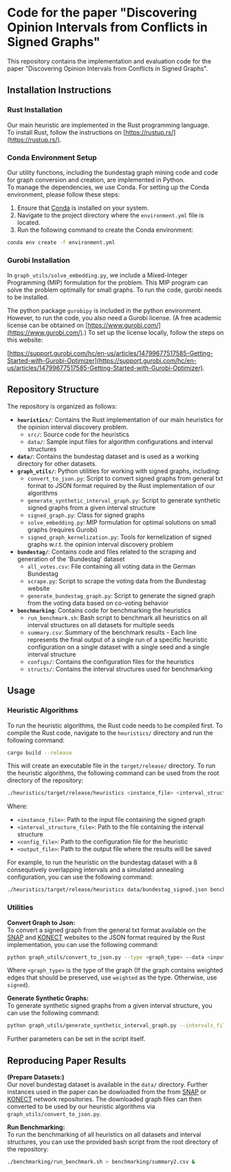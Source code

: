 # Code for the paper "Discovering Opinion Intervals from Conflicts in Signed Graphs"

This repository contains the implementation and evaluation code for the paper "Discovering Opinion Intervals from Conflicts in Signed Graphs".

## Installation Instructions

### Rust Installation

Our main heuristic are implemented in the Rust programming language.  
To install Rust, follow the instructions on [https://rustup.rs/](https://rustup.rs/).

### Conda Environment Setup 

Our utility functions, including the bundestag graph mining code and code for graph conversion and creation, are implemented in Python.  
To manage the dependencies, we use Conda. For setting up the Conda environment, please follow these steps:

1. Ensure that [Conda](https://docs.conda.io/projects/conda/en/latest/user-guide/install/index.html) is installed on your system.
2. Navigate to the project directory where the `environment.yml` file is located.
3. Run the following command to create the Conda environment:

```bash
conda env create -f environment.yml
```

### Gurobi Installation

In `graph_utils/solve_embedding.py`, we include a Mixed-Integer Programming (MIP) formulation for the problem.
This MIP program can solve the problem optimally for small graphs.
To run the code, gurobi needs to be installed.  

The python package `gurobipy` is included in the python environment.
However, to run the code, you also need a Gurobi license. (A free academic license can be obtained on [https://www.gurobi.com/](https://www.gurobi.com/).)
To set up the license locally, follow the steps on this website:  

[https://support.gurobi.com/hc/en-us/articles/14799677517585-Getting-Started-with-Gurobi-Optimizer](https://support.gurobi.com/hc/en-us/articles/14799677517585-Getting-Started-with-Gurobi-Optimizer).

## Repository Structure

The repository is organized as follows:

- **`heuristics/`**: Contains the Rust implementation of our main heuristics for the opinion interval discovery problem.
  - `src/`: Source code for the heuristics
  - `data/`: Sample input files for algorithm configurations and interval structures
- **`data/`**: Contains the bundestag dataset and is used as a working directory for other datasets.
- **`graph_utils/`**: Python utilities for working with signed graphs, including:
  - `convert_to_json.py`: Script to convert signed graphs from general txt format to JSON format required by the Rust implementation of our algorithms
  - `generate_synthetic_interval_graph.py`: Script to generate synthetic signed graphs from a given interval structure 
  - `signed_graph.py`: Class for signed graphs
  - `solve_embedding.py`: MIP formulation for optimal solutions on small graphs (requires Gurobi)
  - `signed_graph_kernelization.py`: Tools for kernelization of signed graphs w.r.t. the opinion interval discovery problem
- **`bundestag/`**: Contains code and files related to the scraping and generation of the 'Bundestag' dataset
  - `all_votes.csv`: File containing all voting data in the German Bundestag
  - `scrape.py`: Script to scrape the voting data from the Bundestag website
  - `generate_bundestag_graph.py`: Script to generate the signed graph from the voting data based on co-voting behavior
- **`benchmarking`**: Contains code for benchmarking the heuristics
  - `run_benchmark.sh`: Bash script to benchmark all heuristics on all interval structures on all datasets for multiple seeds
  - `summary.csv`: Summary of the benchmark results - Each line represents the final output of a single run of a specific heuristic configuration on a single dataset with a single seed and a single interval structure
  - `configs/`: Contains the configuration files for the heuristics
  - `structs/`: Contains the interval structures used for benchmarking
  
## Usage

### Heuristic Algorithms

To run the heuristic algorithms, the Rust code needs to be compiled first.
To compile the Rust code, navigate to the `heuristics/` directory and run the following command:

```bash
cargo build --release
```

This will create an executable file in the `target/release/` directory.
To run the heuristic algorithms, the following command can be used from the root directory of the repository:

```bash
./heuristics/target/release/heuristics <instance_file> <interval_structure_file> <config_file> <output_file> gaic --seed <seed>
```

Where:
- `<instance_file>`: Path to the input file containing the signed graph
- `<interval_structure_file>`: Path to the file containing the interval structure
- `<config_file>`: Path to the configuration file for the heuristic
- `<output_file>`: Path to the output file where the results will be saved

For example, to run the heuristic on the bundestag dataset with a 8 consequtively overlapping intervals and a simulated annealing configuration, you can use the following command:

```bash
./heuristics/target/release/heuristics data/bundestag_signed.json benchmarking/structs/intervals8.json benchmarking/configs/config_venus_chunks_10.json data/bundestag_signed_solution.json gaic --seed 42
```

### Utilities

**Convert Graph to Json:**  
To convert a signed graph from the general txt format available on the [SNAP](https://snap.stanford.edu/data/) and [KONECT](https://konect.cc/networks/) websites to the JSON format required by the Rust implementation, you can use the following command:

```bash
python graph_utils/convert_to_json.py --type <graph_type> --data <input_file> --output <output_base_name>
```

Where `<graph_type>` is the type of the graph (If the graph contains weighted edges that should be preserved, use `weighted` as the type. Otherwise, use `signed`).

**Generate Synthetic Graphs:**  
To generate synthetic signed graphs from a given interval structure, you can use the following command:

```bash
python graph_utils/generate_synthetic_interval_graph.py --intervals_file <interval_structure_file> --output_dir <output_directory>
```

Further parameters can be set in the script itself.

## Reproducing Paper Results

**(Prepare Datasets:)**  
Our novel bundestag dataset is available in the `data/` directory.
Further instances used in the paper can be dowloaded from the from [SNAP](https://snap.stanford.edu/data/) or [KONECT](https://konect.cc/networks/) network repositories.
The downloaded graph files can then converted to be used by our heuristic algorithms via `graph_utils/convert_to_json.py`.

**Run Benchmarking:**  
To run the benchmarking of all heuristics on all datasets and interval structures, you can use the provided bash script from the root directory of the repository:

```bash
./benchmarking/run_benchmark.sh > benchmarking/summary2.csv &
```